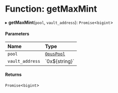 # Function: getMaxMint

▸ **getMaxMint**(`pool`, `vault_address`): `Promise`\<`bigint`\>

#### Parameters

| Name | Type |
| :------ | :------ |
| `pool` | [`OpusPool`](../classes/OpusPool.md) |
| `vault_address` | \`0x$\{string}\` |

#### Returns

`Promise`\<`bigint`\>
